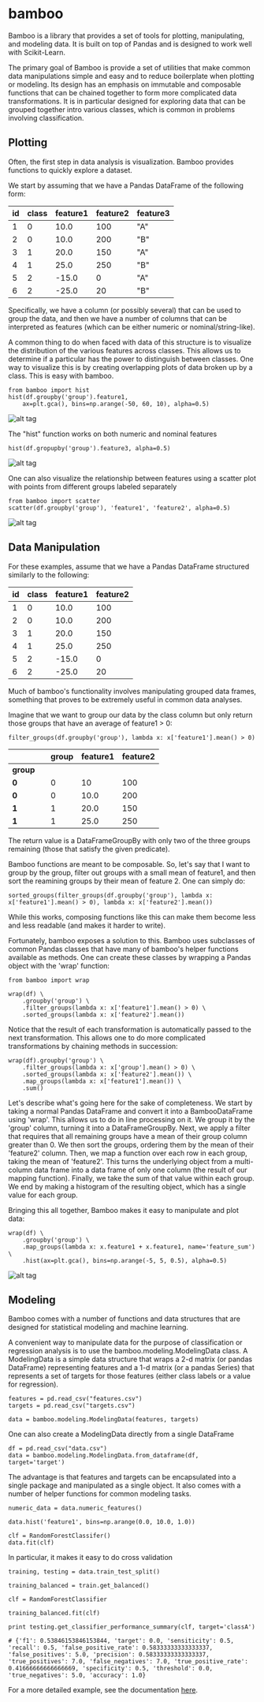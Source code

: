 bamboo
======

Bamboo is a library that provides a set of tools for plotting, manipulating, and modeling data.  It is built on top of Pandas and is designed to work well with Scikit-Learn.

The primary goal of Bamboo is provide a set of utilities that make common data manipulations simple and easy and to reduce boilerplate when plotting or modeling.  Its design has an emphasis on immutable and composable functions that can be chained together to form more complicated data transformations.  It is in particular designed for exploring data that can be grouped together intro various classes, which is common in problems involving classification. 


Plotting
--------

Often, the first step in data analysis is visualization.  Bamboo provides functions to quickly explore a dataset.

We start by assuming that we have a Pandas DataFrame of the following form:

| id | class | feature1 | feature2 | feature3
|----|-------|----------|----------|----------
| 1  | 0     | 10.0     | 100      |    "A"
| 2  | 0     | 10.0     | 200      |    "B"
| 3  | 1     | 20.0     | 150      |    "A"
| 4  | 1     | 25.0     | 250      |    "B"
| 5  | 2     | -15.0    | 0        |    "A"
| 6  | 2     | -25.0    | 20       |    "B"

Specifically, we have a column (or possibly several) that can be used to group the data, and then we have a number of columns that can be interpreted as features (which can be either numeric or nominal/string-like).

A common thing to do when faced with data of this structure is to visualize the distribution of the various features across classes.  This allows us to determine if a particular has the power to distinguish between classes.  One way to visualize this is by creating overlapping plots of data broken up by a class.  This is easy with bamboo.

    from bamboo import hist
	hist(df.groupby('group').feature1,
		ax=plt.gca(), bins=np.arange(-50, 60, 10), alpha=0.5)

![alt tag](https://raw.githubusercontent.com/ghl3/bamboo/master/images/readme_hist_float.png)

The "hist" function works on both numeric and nominal features

	hist(df.gropupby('group').feature3, alpha=0.5)

![alt tag](https://raw.githubusercontent.com/ghl3/bamboo/master/images/readme_hist_nominal.png)

One can also visualize the relationship between features using a scatter plot with points from different groups labeled separately

	from bamboo import scatter
	scatter(df.groupby('group'), 'feature1', 'feature2', alpha=0.5)

![alt tag](https://raw.githubusercontent.com/ghl3/bamboo/master/images/readme_scatter.png)


Data Manipulation
-------

For these examples, assume that we have a Pandas DataFrame structured similarly to the following:

| id | class | feature1 | feature2 |
|----|-------|----------|----------|
| 1  | 0     | 10.0     | 100      |
| 2  | 0     | 10.0     | 200      |
| 3  | 1     | 20.0     | 150      |
| 4  | 1     | 25.0     | 250      |
| 5  | 2     | -15.0    | 0        |
| 6  | 2     | -25.0    | 20       |


Much of bamboo's functionality involves manipulating grouped data frames, something that proves to be extremely useful in common data analyses.

Imagine that we want to group our data by the class column but only return those groups that have an average of feature1 > 0:

    filter_groups(df.groupby('group'), lambda x: x['feature1'].mean() > 0)

|       |   | group | feature1 | feature2 |
|-------|---|-------|----------|----------|
| **group** |   |       |          |          |
| **0**     |   | 0     | 10       | 100      |
| **0**     |   | 0     | 10.0     | 200      |
| **1**     |   | 1     | 20.0     | 150      |
| **1**     |   | 1     | 25.0     | 250      |


The return value is a DataFrameGroupBy with only two of the three groups remaining (those that satisfy the given predicate).

Bamboo functions are meant to be composable.  So, let's say that I want to group by the group, filter out groups with a small mean of feature1, and then sort the reamining groups by their mean of feature 2.  One can simply do:

    sorted_groups(filter_groups(df.groupby('group'), lambda x: x['feature1'].mean() > 0), lambda x: x['feature2'].mean())

While this works, composing functions like this can make them become less and less readable (and makes it harder to write).

Fortunately, bamboo exposes a solution to this.  Bamboo uses subclasses of common Pandas classes that have many of bamboo's helper functions available as methods.  One can create these classes by wrapping a Pandas object with the 'wrap' function:

    from bamboo import wrap

    wrap(df) \
        .groupby('group') \
        .filter_groups(lambda x: x['feature1'].mean() > 0) \
        .sorted_groups(lambda x: x['feature2'].mean())

 Notice that the result of each transformation is automatically passed to the next transformation.  This allows one to do more complicated transformations by chaining methods in succession:


    wrap(df).groupby('group') \
        .filter_groups(lambda x: x['group'].mean() > 0) \
        .sorted_groups(lambda x: x['feature2'].mean()) \
        .map_groups(lambda x: x['feature1'].mean()) \
        .sum()

Let's describe what's going here for the sake of completeness.  We start by taking a normal Pandas DataFrame and convert it into a BambooDataFrame using 'wrap'.  This allows us to do in line processing on it.  We group it by the 'group' column, turning it into a DataFrameGroupBy.  Next, we apply a filter that requires that all remaining groups have a mean of their group column greater than 0.  We then sort the groups, ordering them by the mean of their 'feature2' column.  Then, we map a function over each row in each group, taking the mean of 'feature2'.  This turns the underlying object from a multi-column data frame into a data frame of only one column (the result of our mapping function).  Finally, we take the sum of that value within each group.  We end by making a histogram of the resulting object, which has a single value for each group.


Bringing this all together, Bamboo makes it easy to manipulate and plot data:

    wrap(df) \
        .groupby('group') \
        .map_groups(lambda x: x.feature1 + x.feature1, name='feature_sum') \
        .hist(ax=plt.gca(), bins=np.arange(-5, 5, 0.5), alpha=0.5)

![alt tag](https://raw.githubusercontent.com/ghl3/bamboo/master/images/readme_manipulationscatter.png)


Modeling
--------

Bamboo comes with a number of functions and data structures that are designed for statistical modeling and machine learning.

A convenient way to manipulate data for the purpose of classification or regression analysis is to use the bamboo.modeling.ModelingData class.  A ModelingData is a simple data structure that wraps a 2-d matrix (or pandas DataFrame) representing features and a 1-d matrix (or a pandas Series) that represents a set of targets for those features (either class labels or a value for regression).


    features = pd.read_csv("features.csv")
    targets = pd.read_csv("targets.csv")
    
    data = bamboo.modeling.ModelingData(features, targets)
    
One can also create a ModelingData directly from a single DataFrame

	df = pd.read_csv("data.csv")
	data = bamboo.modeling.ModelingData.from_dataframe(df, target='target')
	
	
The advantage is that features and targets can be encapsulated into a single package and manipulated as a single object.  It also comes with a number of helper functions for common modeling tasks.

	numeric_data = data.numeric_features()
	
	data.hist('feature1', bins=np.arange(0.0, 10.0, 1.0))
	
	clf = RandomForestClassifer()
	data.fit(clf)
	

In particular, it makes it easy to do cross validation

    training, testing = data.train_test_split()
    
    training_balanced = train.get_balanced()

	clf = RandomForestClassifier
	
	training_balanced.fit(clf)
    
    print testing.get_classifier_performance_summary(clf, target='classA')
    
    # {'f1': 0.53846153846153844, 'target': 0.0, 'sensiticity': 0.5, 'recall': 0.5, 'false_positive_rate': 0.58333333333333337, 'false_positives': 5.0, 'precision': 0.58333333333333337, 'true_positives': 7.0, 'false_negatives': 7.0, 'true_positive_rate': 0.41666666666666669, 'specificity': 0.5, 'threshold': 0.0, 'true_negatives': 5.0, 'accuracy': 1.0}
    
    

For a more detailed example, see the documentation [here](docs/modeling.md).
